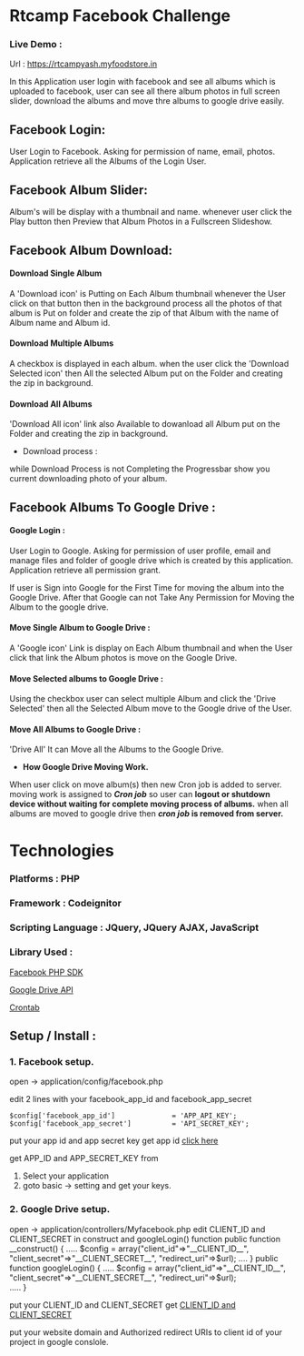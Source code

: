 # Rtcamp Facebook Challenge

### Live Demo :

Url : https://rtcampyash.myfoodstore.in

In this Application user login with facebook and see all albums which is uploaded to facebook, user can see all there album photos in full screen slider, download the albums and move thre albums to google drive easily.

## Facebook Login:

User Login to Facebook. Asking for permission of name, email, photos. Application retrieve all the Albums of the Login User.

## Facebook Album Slider:

Album's will be display with a thumbnail and name. whenever user click the Play button then Preview that Album Photos in a Fullscreen Slideshow.

## Facebook Album Download:

#### Download Single Album

A 'Download icon' is Putting on Each Album thumbnail whenever the User click  on that button then in the background process all the photos of that album is Put on folder and create the zip of that Album with the name of Album name and Album id.

#### Download Multiple Albums

A checkbox is displayed in each album. when the user click the 'Download Selected icon' then All the selected Album put on the Folder and creating the zip in background.

#### Download All Albums

'Download All icon' link also Available to dowanload all Album put on the Folder and creating the zip in background.

* Download process : 

while Download Process is not Completing the Progressbar show you current downloading photo of your album.

## Facebook Albums To Google Drive :

#### Google Login : 

User Login to Google. Asking for permission of user profile, email and manage files and folder of google drive which is created by this application. Application retrieve all permission grant.

If user is Sign into Google for the First Time for moving the album into the Google Drive. After that Google can not Take Any Permission for Moving the Album to the google drive.

#### Move Single Album to Google Drive :

A 'Google icon' Link is display on Each Album thumbnail and when the User click that link the Album photos is move on the Google Drive.

#### Move Selected albums to Google Drive :

Using the checkbox user can select multiple Album and click the 'Drive Selected' then all the Selected Album move to the Google drive of the User.

#### Move All Albums to Google Drive :

'Drive All' It can Move all the Albums to the Google Drive.


* **How Google Drive Moving Work.**

When user click on move album(s) then new Cron job is added to server.
moving work is assigned to **_Cron job_** so user can **logout or shutdown device without waiting for complete moving process of albums.**
when all albums are moved to google drive then **_cron job_ is removed from server.**

# Technologies

### Platforms : PHP

### Framework : Codeignitor

### Scripting Language : JQuery, JQuery AJAX, JavaScript

### Library Used :

[Facebook PHP SDK](https://github.com/darkwhispering/facebook-sdk-codeigniter)

[Google Drive API](https://github.com/uchilaka/CI_GoogleDrive)

[Crontab](https://github.com/biozshock/crontab)


## Setup / Install : 

### 1. Facebook setup.

open -> application/config/facebook.php

edit 2 lines with your facebook_app_id and facebook_app_secret

    $config['facebook_app_id']              = 'APP_API_KEY';
    $config['facebook_app_secret']          = 'API_SECRET_KEY'; 

put your app id and app secret key
get app id [click here](https://developers.facebook.com/apps/) 

get APP_ID and APP_SECRET_KEY from 

1. Select your application
2. goto basic -> setting and get your keys.

### 2. Google Drive setup.

open -> application/controllers/Myfacebook.php
edit CLIENT_ID and CLIENT_SECRET in construct and googleLogin() function
        public function \__construct()
        {
            .....
            $config = array("client_id"=>"__CLIENT_ID__", "client_secret"=>"__CLIENT_SECRET__", "redirect_uri"=>$url);
            ....
        }
        public function googleLogin()
        {
            .....
            $config = array("client_id"=>"__CLIENT_ID__", "client_secret"=>"__CLIENT_SECRET__", "redirect_uri"=>$url);		
            .....
        }
    
put your CLIENT_ID and CLIENT_SECRET
get [CLIENT_ID and CLIENT_SECRET](https://console.cloud.google.com/apis/credentials)

put your website domain and Authorized redirect URIs to client id of your project in google conslole.
